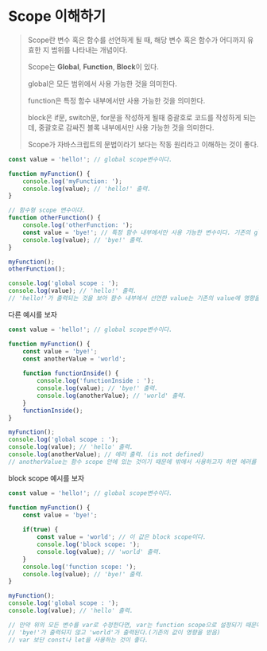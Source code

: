 # Scope 이해하기

> Scope란 변수 혹은 함수를 선언하게 될 때, 해당 변수 혹은 함수가 어디까지 유효한 지 범위를 나타내는 개념이다.
>
> Scope는 **Global**, **Function**, **Block**이 있다.
>
> global은 모든 범위에서 사용 가능한 것을 의미한다.
>
> function은 특정 함수 내부에서만 사용 가능한 것을 의미한다. 
>
> block은 if문, switch문, for문을 작성하게 될때 중괄호로 코드를 작성하게 되는데, 중괄호로 감싸진 블록 내부에서만 사용 가능한 것을 의미한다. 
>
> Scope가 자바스크립트의 문법이라기 보다는 작동 원리라고 이해하는 것이 좋다.



```javascript
const value = 'hello!'; // global scope변수이다. 

function myFunction() {
    console.log('myFunction: ');
    console.log(value); // 'hello!' 출력.
}

// 함수형 scope 변수이다.
function otherFunction() {
    console.log('otherFunction: ');
    const value = 'bye!'; // 특정 함수 내부에서만 사용 가능한 변수이다. 기존의 global 변수인 value에는 영향을 주지 않는다.
    console.log(value); // 'bye!' 출력.
}

myFunction();
otherFunction();

console.log('global scope : ');
console.log(value); // 'hello!' 출력.
// 'hello!'가 출력되는 것을 보아 함수 내부에서 선언한 value는 기존의 value에 영향을 주지 않는 것을 알 수 있다.
```



다른 예시를 보자

```javascript
const value = 'hello!'; // global scope변수이다. 

function myFunction() {
	const value = 'bye!';
    const anotherValue = 'world';
    
    function functionInside() {
        console.log('functionInside : ');
        console.log(value); // 'bye!' 출력.
        console.log(anotherValue); // 'world' 출력.
    }
    functionInside();
}

myFunction();
console.log('global scope : ');
console.log(value); // 'hello' 출력.
console.log(anotherValue); // 에러 출력. (is not defined)
// anotherValue는 함수 scope 안에 있는 것이기 때문에 밖에서 사용하고자 하면 에러를 발생한다.
```



block scope 예시를 보자

```javascript
const value = 'hello!'; // global scope변수이다. 

function myFunction() {
	const value = 'bye!';
    
    if(true) {
        const value = 'world'; // 이 값은 block scope이다.
        console.log('block scope: ');
        console.log(value); // 'world' 출력.
    }
    console.log('function scope: ');
    console.log(value); // 'bye!' 출력.
}

myFunction();
console.log('global scope : ');
console.log(value); // 'hello' 출력.

// 만약 위의 모든 변수를 var로 수정한다면, var는 function scope으로 설정되기 때문에 
// 'bye!'가 출력되지 않고 'world'가 출력된다.(기존의 값이 영향을 받음)
// var 보단 const나 let을 사용하는 것이 좋다.
```